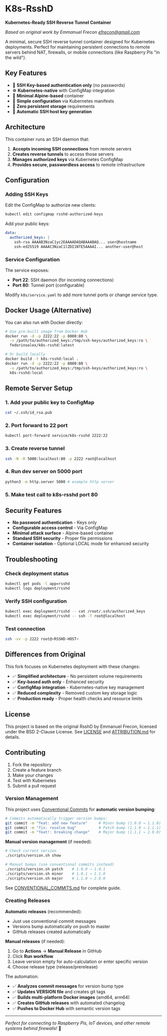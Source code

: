 # K8s-RsshD

**Kubernetes-Ready SSH Reverse Tunnel Container**

*Based on original work by Emmanuel Frecon <efrecon@gmail.com>*

A minimal, secure SSH reverse tunnel container designed for Kubernetes deployments. Perfect for maintaining persistent connections to remote servers behind NAT, firewalls, or mobile connections (like Raspberry Pis "in the wild").

## Key Features

- 🔐 **SSH Key-based authentication only** (no passwords)
- ☸️ **Kubernetes-native** with ConfigMap integration
- 🐳 **Minimal Alpine-based** container
- 🔧 **Simple configuration** via Kubernetes manifests
- 🚀 **Zero persistent storage** requirements
- 🔄 **Automatic SSH host key generation**

## Architecture

This container runs an SSH daemon that:
1. **Accepts incoming SSH connections** from remote servers
2. **Creates reverse tunnels** to access those servers
3. **Manages authorized keys** via Kubernetes ConfigMap
4. **Provides secure, passwordless access** to remote infrastructure

## Configuration

### Adding SSH Keys

Edit the ConfigMap to authorize new clients:

```bash
kubectl edit configmap rsshd-authorized-keys
```

Add your public keys:
```yaml
data:
  authorized_keys: |
    ssh-rsa AAAAB3NzaC1yc2EAAAADAQABAAABAQ... user@hostname
    ssh-ed25519 AAAAC3NzaC1lZDI1NTE5AAAAI... another-user@host
```

### Service Configuration

The service exposes:
- **Port 22**: SSH daemon (for incoming connections)
- **Port 80**: Tunnel port (configurable)

Modify `k8s/service.yaml` to add more tunnel ports or change service type.

## Docker Usage (Alternative)

You can also run with Docker directly:

```bash
# Use pre-built image from Docker Hub
docker run -d -p 2222:22 -p 8080:80 \
  -v /path/to/authorized_keys:/tmp/ssh-keys/authorized_keys:ro \
  fedorinoalex/k8s-rsshd:latest

# Or build locally
docker build -t k8s-rsshd:local .
docker run -d -p 2222:22 -p 8080:80 \
  -v /path/to/authorized_keys:/tmp/ssh-keys/authorized_keys:ro \
  k8s-rsshd:local
```

## Remote Server Setup

### 1. Add your public key to ConfigMap
```bash
cat ~/.ssh/id_rsa.pub
```

### 2. Port forward to 22 port
```bash
kubectl port-forward service/k8s-rsshd 2222:22
```

### 3. Create reverse tunnel
```bash
ssh -N -R 5000:localhost:80 -p 2222 root@localhost
```

### 4. Run dev server on 5000 port
```bash
python3 -m http.server 5000 # example http server
```

### 5. Make test call to k8s-rsshd port 80

## Security Features

- **No password authentication** - Keys only
- **Configurable access control** - Via ConfigMap
- **Minimal attack surface** - Alpine-based container
- **Standard SSH security** - Proper file permissions
- **Container isolation** - Optional LOCAL mode for enhanced security

## Troubleshooting

### Check deployment status
```bash
kubectl get pods -l app=rsshd
kubectl logs deployment/rsshd
```

### Verify SSH configuration
```bash
kubectl exec deployment/rsshd -- cat /root/.ssh/authorized_keys
kubectl exec deployment/rsshd -- ssh -T root@localhost
```

### Test connection
```bash
ssh -vv -p 2222 root@<RSSHD-HOST>
```

## Differences from Original

This fork focuses on Kubernetes deployment with these changes:

- ✅ **Simplified architecture** - No persistent volume requirements
- ✅ **Key-based auth only** - Enhanced security
- ✅ **ConfigMap integration** - Kubernetes-native key management
- ✅ **Reduced complexity** - Removed custom key storage logic
- ✅ **Production ready** - Proper health checks and resource limits

## License

This project is based on the original RsshD by Emmanuel Frecon, licensed under the BSD 2-Clause License. See [LICENSE](LICENSE) and [ATTRIBUTION.md](ATTRIBUTION.md) for details.

## Contributing

1. Fork the repository
2. Create a feature branch
3. Make your changes
4. Test with Kubernetes
5. Submit a pull request

### Version Management

This project uses [Conventional Commits](https://www.conventionalcommits.org/) for **automatic version bumping**:

```bash
# Commits automatically trigger version bumps:
git commit -m "feat: add new feature"     # Minor bump (1.0.0 → 1.1.0)
git commit -m "fix: resolve bug"          # Patch bump (1.1.0 → 1.1.1)  
git commit -m "feat!: breaking change"    # Major bump (1.1.1 → 2.0.0)
```

**Manual version management** (if needed):
```bash
# Check current version
./scripts/version.sh show

# Manual bumps (use conventional commits instead)
./scripts/version.sh patch    # 1.0.0 → 1.0.1
./scripts/version.sh minor    # 1.0.1 → 1.1.0
./scripts/version.sh major    # 1.1.0 → 2.0.0
```

See [CONVENTIONAL_COMMITS.md](CONVENTIONAL_COMMITS.md) for complete guide.

### Creating Releases

**Automatic releases** (recommended):
- Just use conventional commit messages
- Versions bump automatically on push to master
- GitHub releases created automatically

**Manual releases** (if needed):
1. Go to **Actions** → **Manual Release** in GitHub
2. Click **Run workflow**
3. Leave version empty for auto-calculation or enter specific version
4. Choose release type (release/prerelease)

The automation:
- ✅ **Analyzes commit messages** for version bump type
- ✅ **Updates VERSION file** and creates git tags
- ✅ **Builds multi-platform Docker images** (amd64, arm64)
- ✅ **Creates GitHub releases** with automated changelog
- ✅ **Pushes to Docker Hub** with semantic version tags

---

*Perfect for connecting to Raspberry Pis, IoT devices, and other remote systems behind firewalls!* 🚀




